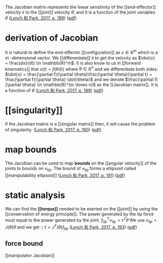 The Jacobian matrix represents the linear sensitivity of the [[end-effector]] velocity $\dot{x}$ to the [[joint]] velocity $\dot{\theta}$, and it is a function of the joint variables $\theta$ ([Lynch 和 Park, 2017, p. 189](zotero://select/library/items/CK6BYIEW)) ([pdf](zotero://open-pdf/library/items/97TQKNC2?page=189&annotation=KEUZEW3E))
# derivation of Jacobian 
It is natural to define the end-effector [[configuration]] as $x \in \mathbb{R}^m$ which is a $m$ -dimensional vector. We [[differentiate]] it to get the velocity as $\dot{x} = \frac{dx}{dt} \in \mathbb{R}^m$. 
It is also know to us in [[forward kinematics]] that $x (t) = f(\theta(t))$ where $\theta \in \mathbb{R}^n$ and we differentiate both sides: 
$\dot{x} = \frac{\partial f}{\partial \theta}\frac{\partial \theta}{\partial t} = \frac{\partial f}{\partial \theta} \dot{\theta}$ and we denote $\frac{\partial f}{\partial \theta} \in \mathbb{R}^{m \times n}$ as the [[Jacobian matrix]]. It is a function of $\theta$ ([Lynch 和 Park, 2017, p. 189](zotero://select/library/items/CK6BYIEW)) ([pdf](zotero://open-pdf/library/items/97TQKNC2?page=189&annotation=MBP8X6P2))  

# [[singularity]]
If the Jacobian matrix is a [[singular matrix]] then, it will cause the problem of singularity. ([Lynch 和 Park, 2017, p. 190](zotero://select/library/items/CK6BYIEW)) ([pdf](zotero://open-pdf/library/items/97TQKNC2?page=190&annotation=WV95FVNK))

# map bounds 
The Jacobian can be used to map **bounds** on the [[angular velocity]] of the joints to bounds on $v_{tip}$. The bound of $v_{tip}$ forms a ellipsoid called [[manipulability ellipsoid]] ([Lynch 和 Park, 2017, p. 191](zotero://select/library/items/CK6BYIEW)) ([pdf](zotero://open-pdf/library/items/97TQKNC2?page=191&annotation=H6YYSN28))

# static analysis 
We can find the **[[torque]]** needed to be exerted on the [[joint]] by using the [[conservation of energy principle]]. The power generated by the tip force must equal to the power generated by the joint. 
$f_{tip}^Tv_{tip}=\tau^T\dot{\theta}$ 
We use $v_{tip}=J (\theta)\dot{\theta}$ and we get :: 
$\tau=J^{T}(\theta)f_{tip}$ 
([Lynch 和 Park, 2017, p. 193](zotero://select/library/items/CK6BYIEW)) ([pdf](zotero://open-pdf/library/items/97TQKNC2?page=193&annotation=Z7KIK3BL))  

## force bound 



[[manipulator Jacobian]]
